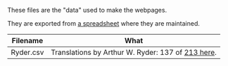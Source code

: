 These files are the "data" used to make the webpages.

They are exported from [a spreadsheet](https://docs.google.com/spreadsheets/d/1W83uaK27fOtKRcHC2oxrdipbSyC174XtshCTalq6vrM/edit) where they are maintained.

| Filename  | What                                                                                                 |
| --------- | ---------------------------------------------------------------------------------------------------- |
| Ryder.csv | Translations by Arthur W. Ryder: 137 of [213 here](https://shreevatsa.net/ryder/verses/verses.html). |

